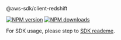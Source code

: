 @aws-sdk/client-redshift

[![NPM version](https://img.shields.io/npm/v/@aws-sdk/client-redshift/beta.svg)](https://www.npmjs.com/package/@aws-sdk/client-redshift)
[![NPM downloads](https://img.shields.io/npm/dm/@aws-sdk/client-redshift.svg)](https://www.npmjs.com/package/@aws-sdk/client-redshift)

For SDK usage, please step to [SDK reademe](https://github.com/aws/aws-sdk-js-v3).
